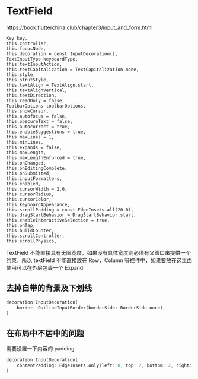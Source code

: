 #  TextField

https://book.flutterchina.club/chapter3/input_and_form.html

    Key key,
    this.controller,
    this.focusNode,
    this.decoration = const InputDecoration(),
    TextInputType keyboardType,
    this.textInputAction,
    this.textCapitalization = TextCapitalization.none,
    this.style,
    this.strutStyle,
    this.textAlign = TextAlign.start,
    this.textAlignVertical,
    this.textDirection,
    this.readOnly = false,
    ToolbarOptions toolbarOptions,
    this.showCursor,
    this.autofocus = false,
    this.obscureText = false,
    this.autocorrect = true,
    this.enableSuggestions = true,
    this.maxLines = 1,
    this.minLines,
    this.expands = false,
    this.maxLength,
    this.maxLengthEnforced = true,
    this.onChanged,
    this.onEditingComplete,
    this.onSubmitted,
    this.inputFormatters,
    this.enabled,
    this.cursorWidth = 2.0,
    this.cursorRadius,
    this.cursorColor,
    this.keyboardAppearance,
    this.scrollPadding = const EdgeInsets.all(20.0),
    this.dragStartBehavior = DragStartBehavior.start,
    this.enableInteractiveSelection = true,
    this.onTap,
    this.buildCounter,
    this.scrollController,
    this.scrollPhysics,



TextField 不能直接具有无限宽度，如果没有具体宽度则必须有父窗口来提供一个约束，所以 textField 不能直接放在 Row，Column 等控件中，如果要放在这里面使用可以在外层包裹一个 Expand 


## 去掉自带的背景及下划线

```dart
decoration:InputDecoration(
    border: OutlineInputBorder(borderSide: BorderSide.none),
)
```

## 在布局中不居中的问题

需要设置一下内容的 padding

```dart
decoration:InputDecoration(
    contentPadding: EdgeInsets.only(left: 0, top: 2, bottom: 2, right: 16),
)
```